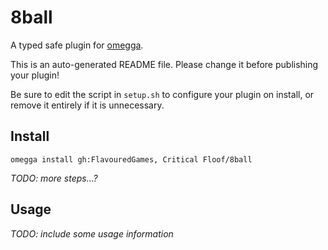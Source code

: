 <!--

When uploading your plugin to github/gitlab
start your repo name with "omegga-"

example: https://github.com/FlavouredGames, Critical Floof/omegga-8ball

Your plugin will be installed via omegga install gh:FlavouredGames, Critical Floof/8ball

-->

# 8ball

A typed safe plugin for [omegga](https://github.com/brickadia-community/omegga).

This is an auto-generated README file. Please change it before publishing your plugin!

Be sure to edit the script in `setup.sh` to configure your plugin on install, or
remove it entirely if it is unnecessary.

## Install

`omegga install gh:FlavouredGames, Critical Floof/8ball`

_TODO: more steps...?_

## Usage

_TODO: include some usage information_
